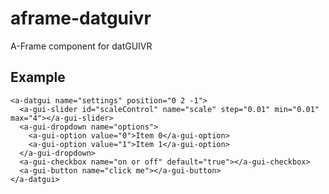 # aframe-datguivr
A-Frame component for datGUIVR

## Example

    <a-datgui name="settings" position="0 2 -1">
      <a-gui-slider id="scaleControl" name="scale" step="0.01" min="0.01" max="4"></a-gui-slider>
      <a-gui-dropdown name="options">
        <a-gui-option value="0">Item 0</a-gui-option>
        <a-gui-option value="1">Item 1</a-gui-option>
      </a-gui-dropdown>
      <a-gui-checkbox name="on or off" default="true"></a-gui-checkbox>
      <a-gui-button name="click me"></a-gui-button>
    </a-datgui>